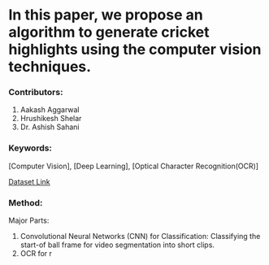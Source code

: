 # In this paper, we propose an algorithm to generate cricket highlights using the computer vision techniques. 

### Contributors:
1. Aakash Aggarwal
2. Hrushikesh Shelar
3. Dr. Ashish Sahani

### Keywords:
[Computer Vision], [Deep Learning], [Optical Character Recognition(OCR)]

[Dataset Link](https://www.kaggle.com/)

### Method:

Major Parts:
1. Convolutional Neural Networks (CNN) for Classification: Classifying the start-of ball frame for video segmentation into short clips.
2. OCR for r
